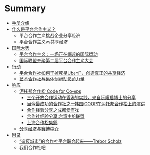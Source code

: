 # Summary

* [手册介绍](README.md)
* [什么是平台合作主义？](shi-yao-shi-ping-tai-he-zuo-zhu-yi-ff1f.md)
  * 平台合作主义挑战企业分享经济
  * 平台合作主义vs共享经济
* [国际大势](hu-tuo-bang-he-zuosong-code-for-co-ops/guo-ji-da-shi.md)
  * [平台合作主义：一场正在崛起的国际运动](hu-tuo-bang-he-zuosong-code-for-co-ops/guo-ji-da-shi/ping-tai-he-zuo-zhu-yi-ff1a-yi-chang-zheng-zai-jue-qi-de-guo-ji-yun-dong.md)
  * [国际联盟齐聚第二届平台合作主义大会](hu-tuo-bang-he-zuosong-code-for-co-ops/guo-ji-da-shi/guo-ji-lian-meng-qi-ju-di-er-jie-ping-tai-he-zuo-zhu-yi-da-hui.md)
* [行动](xing-dong.md)
  * [平台合作社如何干掉死星Uber们，创造真正的共享经济](xing-dong/ping-tai-he-zuo-she-ru-he-gan-diao-si-xing-uber-men-ff0c-chuang-zao-zhen-zheng-de-gong-xiang-jing-ji.md)
  * [艺术合作社与集体创新动员的力量](xing-dong/yi-zhu-he-zuo-she-yu-ji-ti-chuang-xin-dong-yuan-de-li-liang.md)
* [响应](xiang-ying.md)
  * [沪托邦合作松 Code for Co-ops](hu-tuo-bang-he-zuosong-code-for-co-ops.md)
    * [三个开放合作运动在香港的实践，来自阮耀启博士的分享](hu-tuo-bang-he-zuosong-code-for-co-ops/san-ge-kai-fang-he-zuo-yun-dong-zai-xiang-gang-de-shi-jian-ff0c-lai-zi-ruan-yao-qi-bo-shi-de-fen-xiang.md)
    * [当今最成功的合作社之一韩国iCOOP在沪托邦合作松上的演讲](hu-tuo-bang-he-zuosong-code-for-co-ops/dang-jin-zui-cheng-gong-de-he-zuo-she-zhi-yi-han-guo-icoop-zai-hu-tuo-bang-he-zuo-song-shang-de-yan-jiang.md)
    * [合作经验分享之成都爱有戏](hu-tuo-bang-he-zuosong-code-for-co-ops/he-zuo-jing-yan-fen-xiang-zhi-cheng-du-ai-you-xi.md)
    * [合作社经验分享:台湾主妇联盟](hu-tuo-bang-he-zuosong-code-for-co-ops/he-zuo-she-jing-yan-fen-4eab3a-tai-wan-zhu-fu-lian-meng.md)
    * [上海合作松集錦](hu-tuo-bang-he-zuosong-code-for-co-ops/shang-hai-he-zuo-song-ji-jin.md)
  * [分享经济与赛博中介](fen-xiang-jing-ji-yu-sai-bo-zhong-jie.md)
* [附录](fu-lu.md)
  * [“造反城市”的合作社平台联合起来——Trebor Scholz](fu-lu/201c-zao-fan-cheng-shi-201d-de-he-zuo-she-ping-tai-lian-he-qi-lai-2014-2014-trebor-scholz.md)
  * 我们合作社吧

